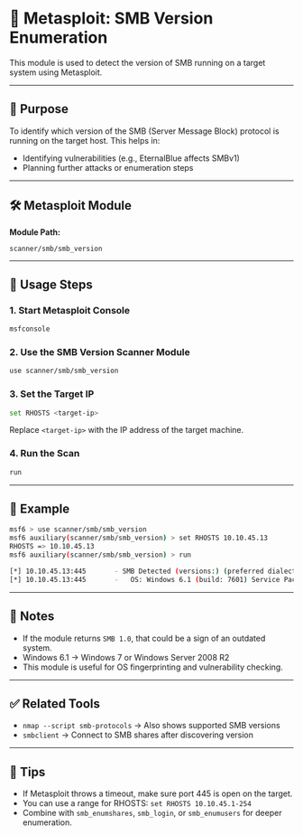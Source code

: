 # 📡 Metasploit: SMB Version Enumeration

This module is used to detect the version of SMB running on a target system using Metasploit.

---

## 🎯 Purpose

To identify which version of the SMB (Server Message Block) protocol is running on the target host. This helps in:
- Identifying vulnerabilities (e.g., EternalBlue affects SMBv1)
- Planning further attacks or enumeration steps

---

## 🛠️ Metasploit Module

**Module Path:**
```
scanner/smb/smb_version
```

---

## 📌 Usage Steps

### 1. Start Metasploit Console
```bash
msfconsole
```

### 2. Use the SMB Version Scanner Module
```bash
use scanner/smb/smb_version
```

### 3. Set the Target IP
```bash
set RHOSTS <target-ip>
```
Replace `<target-ip>` with the IP address of the target machine.

### 4. Run the Scan
```bash
run
```

---

## 📸 Example
```bash
msf6 > use scanner/smb/smb_version
msf6 auxiliary(scanner/smb/smb_version) > set RHOSTS 10.10.45.13
RHOSTS => 10.10.45.13
msf6 auxiliary(scanner/smb/smb_version) > run

[*] 10.10.45.13:445       - SMB Detected (versions:) (preferred dialect: SMB 2.1)
[*] 10.10.45.13:445       -   OS: Windows 6.1 (build: 7601) Service Pack 1
```

---

## 🧠 Notes

- If the module returns `SMB 1.0`, that could be a sign of an outdated system.
- Windows 6.1 → Windows 7 or Windows Server 2008 R2
- This module is useful for OS fingerprinting and vulnerability checking.

---

## ✅ Related Tools

- `nmap --script smb-protocols` → Also shows supported SMB versions
- `smbclient` → Connect to SMB shares after discovering version

---

## 🧠 Tips

- If Metasploit throws a timeout, make sure port 445 is open on the target.
- You can use a range for RHOSTS: `set RHOSTS 10.10.45.1-254`
- Combine with `smb_enumshares`, `smb_login`, or `smb_enumusers` for deeper enumeration.
